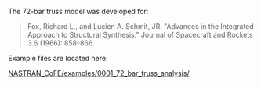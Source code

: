 The 72-bar truss model was developed for:
> Fox, Richard L., and Lucien A. Schmit, JR. "Advances in the Integrated Approach to Structural Synthesis." Journal of Spacecraft and Rockets 3.6 (1966): 858-866. 

Example files are located here:

[NASTRAN_CoFE/examples/0001_72_bar_truss_analysis/](https://github.com/vtpasquale/NASTRAN_CoFE/tree/version5/examples/0001_72_bar_truss_analysis)

